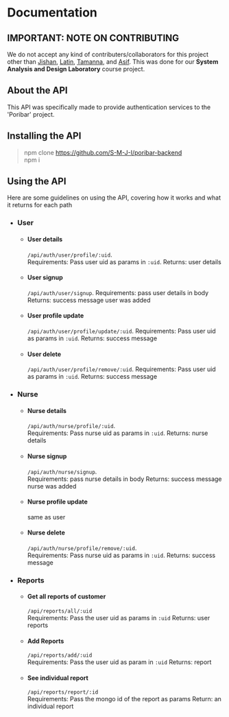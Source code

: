 # Documentation

## **IMPORTANT: NOTE ON CONTRIBUTING**
We do not accept any kind of contributers/collaborators for this project other than [Jishan](https://github.com/S-M-J-I), [Latin](https://github.com/lchakma201232), [Tamanna](https://github.com/Tamanna130), and [Asif](https://github.com/AsifUchchas). This was done for our **System Analysis and Design Laboratory** course project.


## About the API

This API was specifically made to provide authentication services to the 'Poribar' project.


## Installing the API
> npm clone https://github.com/S-M-J-I/poribar-backend \
> npm i


## Using the API

Here are some guidelines on using the API, covering how it works and what it returns for each path


- ### User
  - #### User details
    `/api/auth/user/profile/:uid`.  
    Requirements: Pass user uid as params in `:uid`.
    Returns: user details

  - #### User signup
    `/api/auth/user/signup`.
    Requirements: pass user details in body
    Returns: success message user was added

  - #### User profile update
    `/api/auth/user/profile/update/:uid`.
    Requirements: Pass user uid as params in `:uid`.
    Returns: success message
  
  - #### User delete
    `/api/auth/user/profile/remove/:uid`.
    Requirements: Pass user uid as params in `:uid`.
    Returns: success message


- ### Nurse
  - #### Nurse details
    `/api/auth/nurse/profile/:uid`.  
    Requirements: Pass nurse uid as params in `:uid`.
    Returns: nurse details

  - #### Nurse signup
    `/api/auth/nurse/signup`. \
    Requirements: pass nurse details in body
    Returns: success message nurse was added

  - #### Nurse profile update
    same as user
  
  - #### Nurse delete
    `/api/auth/nurse/profile/remove/:uid`. \
    Requirements: Pass nurse uid as params in `:uid`.
    Returns: success message


- ### Reports
  - #### Get all reports of customer
    `/api/reports/all/:uid` \
    Requirements: Pass the user uid as params in `:uid`
    Returns: user reports
  
  - #### Add Reports
    `/api/reports/add/:uid` \
    Requirements: Pass the user uid as param in `:uid`
    Returns: report

  - #### See individual report
    `/api/reports/report/:id` \
    Requirements: Pass the mongo id of the report as params
    Return: an individual report
